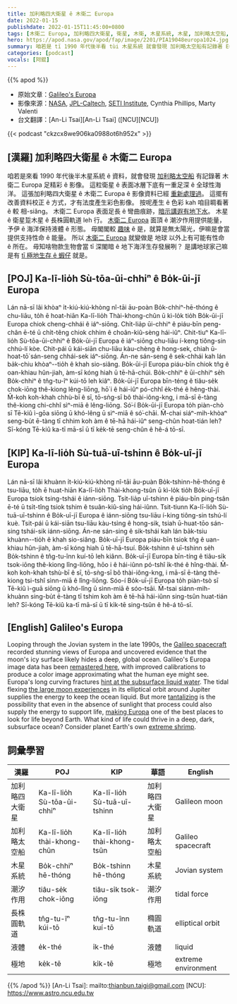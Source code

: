 ```yaml
---
title: 加利略四大衛星 ê 木衛二 Europa
date: 2022-01-15
publishdate: 2022-01-15T11:45:00+0800
tags: [木衛二 Europa, 加利略四大衛星, 衛星, 木衛, 木星系統, 木星, 加利略太空船, 潮汐力, 長株圓, 長株圓軌道, 潮汐作用]
hero: https://apod.nasa.gov/apod/fap/image/2201/PIA19048europa1024.jpg
summary: 咱若是 tī 1990 年代後半看 tùi 木星系統 就會發現 加利略太空船有記錄著 Europa 衛星足精彩 ê 影像。
categories: [podcast]
vocals: [阿錕]
---
```


{{% apod %}}

- 原始文章：[Galileo's Europa](https://apod.nasa.gov/apod/ap220115.html)
- 影像來源：[NASA](https://www.nasa.gov/), [JPL-Caltech](http://www.jpl.nasa.gov/), [SETI Institute](http://www.seti.org), Cynthia Phillips, Marty Valenti
- 台文翻譯：[An-Li Tsai][An-Li Tsai] ([NCU][NCU])

{{< podcast "ckzcx8we906ka0988ot6h952x" >}}

## [漢羅] 加利略四大衛星 ê 木衛二 Europa
咱若是來看 1990 年代後半木星系統 ê 資料，就會發現 [加利略太空船][Galileo spacecraft] 有記錄著 木衛二 Europa 足精彩 ê 影像。
這粒衛星 ê 表面冰層下底有一重足深 ê 全球性海洋。
這張加利略四大衛星 ê 木衛二 Europa ê 影像資料已經 [重新處理過][remastered here]。
這擺有改善資料校正 ê 方式，才有法度產生彩色影像。
按呢產生 ê 色彩 kah 咱目睭看著 ê 較 相-siâng。
木衛二 Europa 表面足長 ê 彎曲痕跡，[暗示講遐有地下水][hint at the subsurface liquid water]。
木星 ê 衛星踅木星 ê 長株圓軌道 leh 行。
[木衛二 Europa][the large moon experiences] 面頂 ê 潮汐作用提供能量，予伊 ê 海洋保持液體 ê 形態。
毋閣閣較 [趣味][tantalizing] ê 是，就算是無太陽光，伊嘛是會當提供支持性命 ê 能量。
所以 [木衛二 Europa][making Europa] 就變做是 地球 以外上有可能有性命 ê 所在。
毋知啥物款生物會當 tī 深閣暗 ê 地下海洋生存發展咧？
是講地球家己嘛是有 [tī 極地生存 ê 蝦仔][extreme shrimp] 就是。

## [POJ] Ka-lī-lio̍h Sù-tōa-ūi-chhiⁿ ê Bo̍k-ūi-jī Europa
Lán nā-sī lâi khòaⁿ i̍t-kiú-kiú-khòng nî-tāi āu-poàn Bo̍k-chhiⁿ-hē-thóng ê chu-liāu, to̍h ē hoat-hiān Ka-lī-lio̍h Thài-khong-chûn ū kì-lo̍k tio̍h Bo̍k-ūi-jī Europa chiok cheng-chhái ê iáⁿ-siōng.
Chi̍t-lia̍p ūi-chhiⁿ ê piáu-bīn peng-chân ē-té ū chi̍t-têng chiok chhim ê choân-kiû-sèng hái-iûⁿ.
Chit-tiuⁿ Ka-lī-lio̍h Sù-tōa-ūi-chhiⁿ ê Bo̍k-ūi-jī Europa ê iáⁿ-siōng chu-liāu í-keng tiông-sin chhú-lí kòe.
Chit-pái ū kái-siān chu-liāu kàu-chèng ê hong-sek, chiah ū-hoat-tō͘ sán-seng chhái-sek iáⁿ-siōng.
Án-ne sán-seng ê sek-chhái kah lán ba̍k-chiu khòaⁿ--tio̍h ê khah sio-siâng.
Bo̍k-ūi-jī Europa piáu-bīn chiok tn̂g ê oan-khiau hûn-jiah, àm-sī kóng hiah ū tē-hā-chúi.
Bo̍k-chhiⁿ ê ūi-chhiⁿ se̍h Bo̍k-chhiⁿ ê tn̂g-tu-îⁿ kúi-tō leh kiâⁿ.
Bo̍k-ūi-jī Europa bīn-téng ê tiâu-se̍k chok-iōng thê-kiong lêng-liōng, hō͘ i ê hái-iûⁿ pó-chhî e̍k-thé ê hêng-thài.
M̄-koh koh-khah chhù-bī ê sī, tō-sǹg-sī bô thài-iông-kng, i mā-sī ē-tàng thê-kiong chi-chhî sìⁿ-miā ê lêng-liōng.
Só͘-í Bo̍k-ūi-jī Europa to̍h piàn-chò sī Tē-kiû ì-gōa siōng ū khó-lêng ū sìⁿ-miā ê só͘-chāi.
M̄-chai siáⁿ-mih-khòaⁿ seng-bu̍t ē-tàng tī chhim koh àm ê tē-hā hái-iûⁿ seng-chûn hoat-tián leh?
Sī-kóng Tē-kiû ka-tī mā-sī ū tī ke̍k-tē seng-chûn ê hê-á tō-sī.

## [KIP] Ka-lī-lio̍h Sù-tuā-uī-tshinn ê Bo̍k-uī-jī Europa
Lán nā-sī lâi khuànn i̍t-kiú-kiú-khòng nî-tāi āu-puàn Bo̍k-tshinn-hē-thóng ê tsu-liāu, to̍h ē huat-hiān Ka-lī-lio̍h Thài-khong-tsûn ū kì-lo̍k tio̍h Bo̍k-uī-jī Europa tsiok tsing-tshái ê iánn-siōng.
Tsi̍t-lia̍p uī-tshinn ê piáu-bīn ping-tsân ē-té ū tsi̍t-tîng tsiok tshim ê tsuân-kiû-sìng hái-iûnn.
Tsit-tiunn Ka-lī-lio̍h Sù-tuā-uī-tshinn ê Bo̍k-uī-jī Europa ê iánn-siōng tsu-liāu í-king tiông-sin tshú-lí kuè.
Tsit-pái ū kái-siān tsu-liāu kàu-tsìng ê hong-sik, tsiah ū-huat-tōo sán-sing tshái-sik iánn-siōng.
Án-ne sán-sing ê sik-tshái kah lán ba̍k-tsiu khuànn--tio̍h ê khah sio-siâng.
Bo̍k-uī-jī Europa piáu-bīn tsiok tn̂g ê uan-khiau hûn-jiah, àm-sī kóng hiah ū tē-hā-tsuí.
Bo̍k-tshinn ê uī-tshinn se̍h Bo̍k-tshinn ê tn̂g-tu-înn kuí-tō leh kiânn.
Bo̍k-uī-jī Europa bīn-tíng ê tiâu-si̍k tsok-iōng thê-kiong lîng-liōng, hōo i ê hái-iûnn pó-tshî i̍k-thé ê hîng-thài.
M̄-koh koh-khah tshù-bī ê sī, tō-sǹg-sī bô thài-iông-kng, i mā-sī ē-tàng thê-kiong tsi-tshî sìnn-miā ê lîng-liōng.
Sóo-í Bo̍k-uī-jī Europa to̍h piàn-tsò sī Tē-kiû ì-guā siōng ū khó-lîng ū sìnn-miā ê sóo-tsāi.
M̄-tsai siánn-mih-khuànn sing-bu̍t ē-tàng tī tshim koh àm ê tē-hā hái-iûnn sing-tsûn huat-tián leh?
Sī-kóng Tē-kiû ka-tī mā-sī ū tī ki̍k-tē sing-tsûn ê hê-á tō-sī.

## [English] Galileo's Europa
Looping through the Jovian system in the late 1990s, the [Galileo spacecraft][Galileo spacecraft] recorded stunning views of Europa and uncovered evidence that the moon's icy surface likely hides a deep, global ocean.
Galileo's Europa image data has been [remastered here][remastered here], with improved calibrations to produce a color image approximating what the human eye might see.
Europa's long curving fractures [hint at the subsurface liquid water][hint at the subsurface liquid water].
The tidal flexing [the large moon experiences][the large moon experiences] in its elliptical orbit around Jupiter supplies the energy to keep the ocean liquid.
But more [tantalizing][tantalizing] is the possibility that even in the absence of sunlight that process could also supply the energy to support life, [making Europa][making Europa] one of the best places to look for life beyond Earth.
What kind of life could thrive in a deep, dark, subsurface ocean?
Consider planet Earth's own [extreme shrimp][extreme shrimp].

## 詞彙學習

|漢羅|POJ|KIP|華語|English|
|-|-|-|-|-|
|加利略四大衛星|Ka-lī-lio̍h Sù-tōa-ūi-chhiⁿ|Ka-lī-lio̍h Sù-tuā-uī-tshinn|加利略四大衛星|Galileon moon|
|加利略太空船|Ka-lī-lio̍h thài-khong-chûn|Ka-lī-lio̍h thài-khong-tsûn|加利略太空船|Galileo spacecraft|
|木星系統|Bo̍k-chhiⁿ hē-thóng|Bo̍k-tshinn hē-thóng|木星系統|Jovian system|
|潮汐作用|tiâu-se̍k chok-iōng|tiâu-si̍k tsok-iōng|潮汐作用|tidal force|
|長株圓軌道|tn̂g-tu-îⁿ kúi-tō|tn̂g-tu-înn kuí-tō|橢圓軌道|elliptical orbit|
|液體|e̍k-thé|i̍k-thé|液體|liquid|
|極地|ke̍k-tē|ki̍k-tē|極地|extreme environment|

{{% /apod %}}
[An-Li Tsai]: mailto:thianbun.taigi@gmail.com
[NCU]: https://www.astro.ncu.edu.tw

[copyright]: https://apod.nasa.gov/apod/fap/lib/about_apod.html#srapply

[Galileo spacecraft]:https://solarsystem.nasa.gov/galileo/
[remastered here]:https://photojournal.jpl.nasa.gov/catalog/?IDNumber=PIA19048
[hint at the subsurface liquid water]:https://www.nasa.gov/feature/goddard/2019/nasa-scientists-confirm-water-vapor-on-europa
[the large moon experiences]:https://apod.nasa.gov/apod/ap160401.html
[tantalizing]:https://apod.nasa.gov/apod/ap140919.html
[making Europa]:https://europa.nasa.gov/
[extreme shrimp]:https://www.nasa.gov/jpl/extreme-shrimp-may-hold-clues-to-alien-life/
